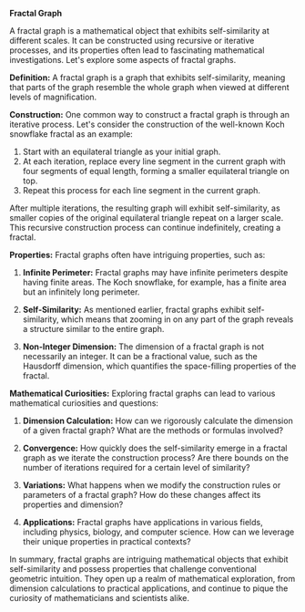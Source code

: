 **Fractal Graph**

A fractal graph is a mathematical object that exhibits self-similarity at different scales. It can be constructed using recursive or iterative processes, and its properties often lead to fascinating mathematical investigations. Let's explore some aspects of fractal graphs.

**Definition:**
A fractal graph is a graph that exhibits self-similarity, meaning that parts of the graph resemble the whole graph when viewed at different levels of magnification.

**Construction:**
One common way to construct a fractal graph is through an iterative process. Let's consider the construction of the well-known Koch snowflake fractal as an example:

1. Start with an equilateral triangle as your initial graph.
2. At each iteration, replace every line segment in the current graph with four segments of equal length, forming a smaller equilateral triangle on top.
3. Repeat this process for each line segment in the current graph.

After multiple iterations, the resulting graph will exhibit self-similarity, as smaller copies of the original equilateral triangle repeat on a larger scale. This recursive construction process can continue indefinitely, creating a fractal.

**Properties:**
Fractal graphs often have intriguing properties, such as:

1. **Infinite Perimeter:** Fractal graphs may have infinite perimeters despite having finite areas. The Koch snowflake, for example, has a finite area but an infinitely long perimeter.

2. **Self-Similarity:** As mentioned earlier, fractal graphs exhibit self-similarity, which means that zooming in on any part of the graph reveals a structure similar to the entire graph.

3. **Non-Integer Dimension:** The dimension of a fractal graph is not necessarily an integer. It can be a fractional value, such as the Hausdorff dimension, which quantifies the space-filling properties of the fractal.

**Mathematical Curiosities:**
Exploring fractal graphs can lead to various mathematical curiosities and questions:

1. **Dimension Calculation:** How can we rigorously calculate the dimension of a given fractal graph? What are the methods or formulas involved?

2. **Convergence:** How quickly does the self-similarity emerge in a fractal graph as we iterate the construction process? Are there bounds on the number of iterations required for a certain level of similarity?

3. **Variations:** What happens when we modify the construction rules or parameters of a fractal graph? How do these changes affect its properties and dimension?

4. **Applications:** Fractal graphs have applications in various fields, including physics, biology, and computer science. How can we leverage their unique properties in practical contexts?

In summary, fractal graphs are intriguing mathematical objects that exhibit self-similarity and possess properties that challenge conventional geometric intuition. They open up a realm of mathematical exploration, from dimension calculations to practical applications, and continue to pique the curiosity of mathematicians and scientists alike.